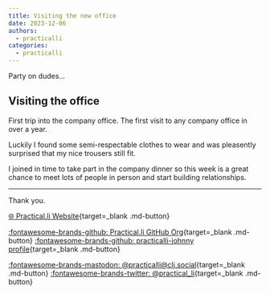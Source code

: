 ```yaml
---
title: Visiting the new office
date: 2023-12-06
authors:
  - practicalli
categories:
  - practicalli
---
```


Party on dudes...

<!-- more -->

## Visiting the office

First trip into the company office.  The first visit to any company office in over a year.

Luckily I found some semi-respectable clothes to wear and was pleasently surprised that my nice trousers still fit.

I joined in time to take part in the company dinner so this week is a great chance to meet lots of people in person and start building relationships.

---
Thank you.

[:globe_with_meridians: Practical.li Website](https://practical.li){target=_blank .md-button}

[:fontawesome-brands-github: Practical.li GitHub Org](https://github.com/practicalli){target=_blank .md-button}
[:fontawesome-brands-github: practicalli-johnny profile](https://github.com/practicalli-johnny){target=_blank .md-button}

[:fontawesome-brands-mastodon: @practicalli@clj.social](https://clj.social/@practicalli){target=_blank .md-button}
[:fontawesome-brands-twitter: @practical_li](https://twitter.com/practcial_li){target=_blank .md-button}
